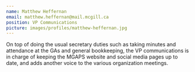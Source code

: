 ```yaml
---
name: Matthew Heffernan
email: matthew.heffernan@mail.mcgill.ca
position: VP Communications
picture: images/profiles/matthew-heffernan.jpg
---
```


On top of doing the usual secretary duties such as taking minutes and attendance at the GAs and general bookkeeping, the VP communications is in charge of keeping the MGAPS website and social media pages up to date, and adds another voice to the various organization meetings.